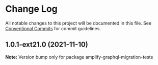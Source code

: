 # Change Log

All notable changes to this project will be documented in this file.
See [Conventional Commits](https://conventionalcommits.org) for commit guidelines.

## 1.0.1-ext21.0 (2021-11-10)

**Note:** Version bump only for package amplify-graphql-migration-tests
